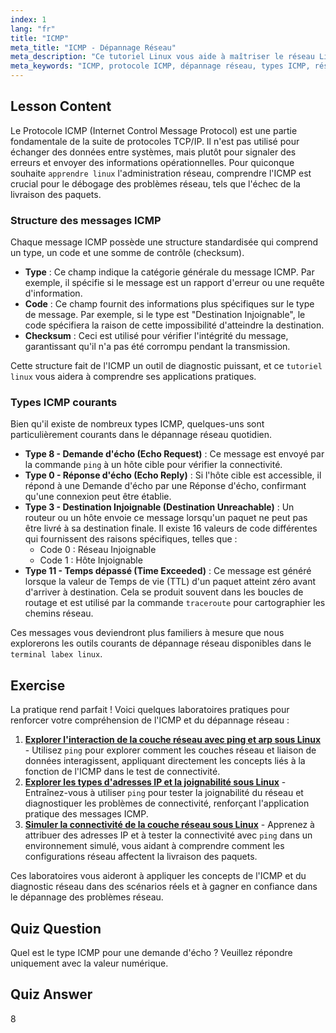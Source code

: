 ```yaml
---
index: 1
lang: "fr"
title: "ICMP"
meta_title: "ICMP - Dépannage Réseau"
meta_description: "Ce tutoriel Linux vous aide à maîtriser le réseau Linux en expliquant le protocole ICMP. Comprenez les types et codes de messages ICMP pour un dépannage réseau efficace."
meta_keywords: "ICMP, protocole ICMP, dépannage réseau, types ICMP, réseau Linux, apprendre Linux, tutoriel Linux, labex Linux, débutant, guide"
---
```


## Lesson Content

Le Protocole ICMP (Internet Control Message Protocol) est une partie fondamentale de la suite de protocoles TCP/IP. Il n'est pas utilisé pour échanger des données entre systèmes, mais plutôt pour signaler des erreurs et envoyer des informations opérationnelles. Pour quiconque souhaite `apprendre linux` l'administration réseau, comprendre l'ICMP est crucial pour le débogage des problèmes réseau, tels que l'échec de la livraison des paquets.

### Structure des messages ICMP

Chaque message ICMP possède une structure standardisée qui comprend un type, un code et une somme de contrôle (checksum).

- **Type** : Ce champ indique la catégorie générale du message ICMP. Par exemple, il spécifie si le message est un rapport d'erreur ou une requête d'information.
- **Code** : Ce champ fournit des informations plus spécifiques sur le type de message. Par exemple, si le type est "Destination Injoignable", le code spécifiera la raison de cette impossibilité d'atteindre la destination.
- **Checksum** : Ceci est utilisé pour vérifier l'intégrité du message, garantissant qu'il n'a pas été corrompu pendant la transmission.

Cette structure fait de l'ICMP un outil de diagnostic puissant, et ce `tutoriel linux` vous aidera à comprendre ses applications pratiques.

### Types ICMP courants

Bien qu'il existe de nombreux types ICMP, quelques-uns sont particulièrement courants dans le dépannage réseau quotidien.

- **Type 8 - Demande d'écho (Echo Request)** : Ce message est envoyé par la commande `ping` à un hôte cible pour vérifier la connectivité.
- **Type 0 - Réponse d'écho (Echo Reply)** : Si l'hôte cible est accessible, il répond à une Demande d'écho par une Réponse d'écho, confirmant qu'une connexion peut être établie.
- **Type 3 - Destination Injoignable (Destination Unreachable)** : Un routeur ou un hôte envoie ce message lorsqu'un paquet ne peut pas être livré à sa destination finale. Il existe 16 valeurs de code différentes qui fournissent des raisons spécifiques, telles que :
  - Code 0 : Réseau Injoignable
  - Code 1 : Hôte Injoignable
- **Type 11 - Temps dépassé (Time Exceeded)** : Ce message est généré lorsque la valeur de Temps de vie (TTL) d'un paquet atteint zéro avant d'arriver à destination. Cela se produit souvent dans les boucles de routage et est utilisé par la commande `traceroute` pour cartographier les chemins réseau.

Ces messages vous deviendront plus familiers à mesure que nous explorerons les outils courants de dépannage réseau disponibles dans le `terminal labex linux`.

## Exercise

La pratique rend parfait ! Voici quelques laboratoires pratiques pour renforcer votre compréhension de l'ICMP et du dépannage réseau :

1.  **[Explorer l'interaction de la couche réseau avec ping et arp sous Linux](https://labex.io/fr/labs/comptia-explore-network-layer-interaction-with-ping-and-arp-in-linux-592746)** - Utilisez `ping` pour explorer comment les couches réseau et liaison de données interagissent, appliquant directement les concepts liés à la fonction de l'ICMP dans le test de connectivité.
2.  **[Explorer les types d'adresses IP et la joignabilité sous Linux](https://labex.io/fr/labs/comptia-explore-ip-address-types-and-reachability-in-linux-592780)** - Entraînez-vous à utiliser `ping` pour tester la joignabilité du réseau et diagnostiquer les problèmes de connectivité, renforçant l'application pratique des messages ICMP.
3.  **[Simuler la connectivité de la couche réseau sous Linux](https://labex.io/fr/labs/comptia-simulate-network-layer-connectivity-in-linux-592752)** - Apprenez à attribuer des adresses IP et à tester la connectivité avec `ping` dans un environnement simulé, vous aidant à comprendre comment les configurations réseau affectent la livraison des paquets.

Ces laboratoires vous aideront à appliquer les concepts de l'ICMP et du diagnostic réseau dans des scénarios réels et à gagner en confiance dans le dépannage des problèmes réseau.

## Quiz Question

Quel est le type ICMP pour une demande d'écho ? Veuillez répondre uniquement avec la valeur numérique.

## Quiz Answer

8

